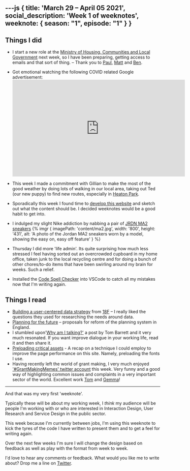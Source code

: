 ---js
{
  title: 'March 29 &ndash; April 05 2021',
  social_description: 'Week 1 of weeknotes',
  weeknote: {
    season: "1",
    episode: "1"
  }
}
---

## Things I did

- I start a new role at the [Ministry of Housing, Communities and Local Government](https://www.gov.uk/government/organisations/ministry-of-housing-communities-and-local-government) next week, so I have been preparing, getting access to emails and that sort of thing. &ndash; Thank you to [Paul](https://twitter.com/psd), [Matt](https://twitter.com/mattlucht) and [Ben](https://twitter.com/BforBen).
- Got emotional watching the following COVID related Google advertisement: <iframe width="560" height="315" src="https://www.youtube.com/embed/F4kZQGCqaDI" title="YouTube video player" frameborder="0" allow="accelerometer; autoplay; clipboard-write; encrypted-media; gyroscope; picture-in-picture" allowfullscreen class="youtube-clip"></iframe>

- This week I made a commitment with Gillian to make the most of the good weather by doing lots of walking in our local area, taking out Ted (our new puppy) to find new routes, especially in [Heaton Park](https://en.wikipedia.org/wiki/Heaton_Park).
- Sporadically this week I found time to [develop this website](https://github.com/paulmsmith/website) and sketch out what the content should be. I decided weeknotes would be a good habit to get into.
- I indulged my slight Nike addiction by nabbing a pair of [JRDN MA2 sneakers](https://www.nike.com/gb/t/jordan-ma2-greatest-gift-shoe-JCCWnC/CV8122-002) {% imgr { imagePath: 'content/ma2.jpg', width: '800', height: '431', alt: 'A photo of the Jordan MA2 sneakers worn by a model, showing the easy on, easy off feature' } %}
- Thursday I did more 'life admin'. Its quite surprising how much less stressed I feel having sorted out an overcrowded cupboard in my home office, taken junk to the local recycling centre and for doing a bunch of other chores/to-do items that have been swirling around my brain for weeks. Such a relief.
- Installed the [Code Spell Checker](https://marketplace.visualstudio.com/items?itemName=streetsidesoftware.code-spell-checker) into VSCode to catch all my mistakes now that I'm writing again.

## Things I read

- [Building a user-centered data strategy](https://18f.gsa.gov/2021/04/01/building_a_user-centered_data_strategy/) from [18F](https://18f.gsa.gov) &ndash; I really liked the questions they used for researching the needs around data.
- [Planning for the future](https://www.gov.uk/government/consultations/planning-for-the-future/planning-for-the-future) &ndash; proposals for reform of the planning system in England.
- I stumbled upon'[Why am I talking?'](https://medium.com/@tombarrett/why-am-i-talking-1ca0e92bb359) a post by Tom Barrett and it very much resonated. If you want improve dialogue in your working life, read it and then share it.
- [Preloading critical assets](https://web.dev/preload-critical-assets/) - A recap on a technique I could employ to improve the page performance on this site. Namely, preloading the fonts I use.
- Having recently left the world of grant making, I very much enjoyed ['#GrantMakingMemes' twitter account](https://twitter.com/GrantmakinMemes) this week. Very funny and a good way of highlighting common issues and complaints in a very important sector of the world. Excellent work [Tom](https://twitter.com/steiny) and [Gemma](https://twitter.com/GemmaCBull)!

---

And that was my very first 'weeknote'.

Typically these will be about my working week, I *think* my audience will be people I'm working with or who are interested in Interaction Design, User Research and Service Design in the public sector.

This week because I'm currently between jobs, I'm using this weeknote to kick the tyres of the code I have written to present them and to get a feel for writing again.

Over the next few weeks I'm sure I will change the design based on feedback as well as play with the format from week to week.

I'd love to hear any comments or feedback. What would you like me to write about? Drop me a line on [Twitter](https://twitter.com/paulmsmith).
